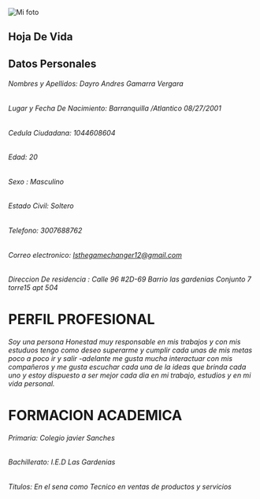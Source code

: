 ![Mi foto](https://i.ibb.co/84B3XhL/Foto-Dayro.jpg)
## Hoja De Vida ##
## Datos Personales
###### Nombres y Apellidos:      Dayro Andres Gamarra Vergara 
###### Lugar y Fecha De Nacimiento:  Barranquilla /Atlantico 08/27/2001
###### Cedula Ciudadana: 1044608604 
###### Edad: 20 
###### Sexo : Masculino 
###### Estado Civil: Soltero
###### Telefono: 3007688762
###### Correo electronico: Isthegamechanger12@gmail.com
###### Direccion De residencia : Calle 96 #2D-69 Barrio las gardenias Conjunto 7 torre15 apt 504
# PERFIL PROFESIONAL
######  Soy  una persona Honestad muy responsable en mis trabajos y con mis estuduos  tengo como deseo superarme y cumplir cada unas de mis metas poco a poco ir y salir -adelante me gusta mucha interactuar con mis compañeros y me gusta escuchar cada una de la ideas que brinda cada uno y estoy dispuesto a ser mejor cada dia en mi trabajo, estudios y en mi vida personal.

# FORMACION ACADEMICA 
###### Primaria: Colegio javier Sanches 
###### Bachillerato: I.E.D Las Gardenias
###### Titulos: En el sena como Tecnico en ventas de productos y servicios 